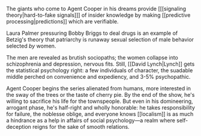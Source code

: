 The giants who come to Agent Cooper in his dreams provide [[[signaling theory|hard-to-fake signals]]] of insider knowledge by making [[predictive processing|predictions]] which are verifiable.

Laura Palmer pressuring Bobby Briggs to deal drugs is an example of Betzig's theory that patriarchy is runaway sexual selection of male behavior selected _by_ women.

The men are revealed as brutish sociopaths; the women collapse into schizophrenia and depression, nervous fits. Still, [[David Lynch|Lynch]] gets the statistical psychology right: a few individuals of character, the suadable middle perched on convenience and expediency, and 3-5% psychopathic.

Agent Cooper begins the series alienated from humans, more interested in the sway of the trees or the taste of cherry pie. By the end of the show, he's willing to sacrifice his life for the townspeople. But even in his domineering, arrogant phase, he's half-right and wholly honorable: he takes responsibility for failure, the noblesse oblige, and everyone knows [[localism]] is as much a hindrance as a help in affairs of social psychology—a realm where self-deception reigns for the sake of smooth relations.